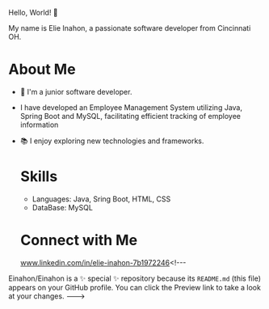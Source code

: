 Hello, World! 👋

My name is Elie Inahon, a passionate software developer from Cincinnati OH.

# About Me
- 🌱 I'm a junior software developer.
- I have developed an Employee Management System utilizing Java, Spring Boot and MySQL, facilitating efficient tracking of employee information
- 📚 I enjoy exploring new technologies and frameworks.

  # Skills
   * Languages: Java, Sring Boot, HTML, CSS
   * DataBase: MySQL

  # Connect with Me
  www.linkedin.com/in/elie-inahon-7b1972246<!---

  
Einahon/Einahon is a ✨ special ✨ repository because its `README.md` (this file) appears on your GitHub profile.
You can click the Preview link to take a look at your changes.
--->
